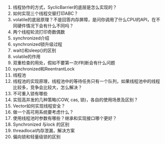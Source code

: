 1. 线程协作的方式，SyclicBarrier的底层是怎么实现的？
2. 如何实现三个线程交替打印ABC？
3. volatile的底层原理？不是回答内存屏障，是问你调用了什么CPU的API，在不同硬件情况下会有什么不同吗？
4. 两个线程轮流打印奇数偶数
5. synchronized介绍
6. synchronized锁升级过程
7. wait()和sleep()的区别
8. volatile的作用
9. 双重检查的用处，假如不要第一次if判断会有什么问题
10. synchronized和ReentrantLock
11. 线程池
12. 线程池的实现原理，线程池中的等待任务只有一个队列，如果线程池中的线程比较多，竞争会比较大，怎么解决？
13. 不可重入锁有哪些
14. 实现高并发的几种策略(COW, cas, 锁)，各自的使用场景及区别？
15. Vector如何实现线程安全？
16. 做一个高可用系统要考虑什么？
17. 使用线程池时参数有哪些？继承和实现接口哪个更好？
18. Synchronized 与lock 的区别
19. threadlocal内存泄漏，解决方案
20. 偏向锁和轻量级锁的区别

    
